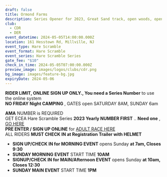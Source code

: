 ```yaml
---
draft: false
title: Ormond Farms
description: Series Opener for 2023, Great Sand track, open woods, open field camping.
club:
  - CDR
  - DER
event_datetime: 2024-05-05T14:00:00.000Z
location: 161 Hesstown Rd, Millville, NJ
event_type: Hare Scramble
event_format: Hare Scramble
event_series: Hare Scramble Series
gate_fee: "$10"
check_in_time: 2024-05-05T07:00:00.000Z
preview_image: images/logos/clubs/cdr.png
bg_image: images/feature-bg.jpg
expiryDate: 2024-05-06
---
```

**RIDER LIMIT, ONLINE SIGN UP ONLY., You need a Series Number** to use the online system\
**NO FRIDAY Night CAMPING** , GATES open SATURDAY 8AM, SUNDAY 6am

**AMA** NUMBER is REQUIRED\
GET ECEA Hare Scramble Series **2023 Yearly NUMBER FIRST** ..  **Need one** ,  [GO HERE](https://www.moto-tally.com/ECEA/ECEA/SeriesRegistration.aspx)\
**PRE ENTER / SIGN UP ONLINE** for [ADULT RACE HERE](https://www.moto-tally.com/ECEA/ECEA/PreEntry.aspx)\
ALL RIDERS **MUST CHECK IN at Registration Trailer with HELMET**

* **SIGN UP/CHECK IN for MORNING EVENT** opens Sunday **at 7am, Closes 9:30**
* **SUNDAY MORNING EVENT** START TIME **10AM**
* **SIGNUP/CHECK IN for MAIN/Afternoon EVENT** opens Sunday **at 10am, Closes 12:30**
* **SUNDAY MAIN EVENT** START TIME **1PM**